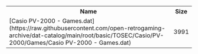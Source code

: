 <table>
<tr><th>Name</th><th>Size</th></tr>
<tr><td>
[Casio PV-2000 - Games.dat](https://raw.githubusercontent.com/open-retrogaming-archive/dat-catalog/main/root/basic/TOSEC/Casio/PV-2000/Games/Casio PV-2000 - Games.dat)
</td><td>3991</td></tr>
</table>
